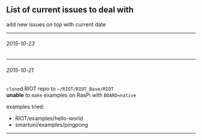 ## List of current issues to deal with
add new issues on top with current date

---
###### 2015-10-23



---
###### 2015-10-21  

`clone`d RIOT repo to `~/RIOT/RIOT_Base/RIOT`  
**unable** to `make` examples on RasPi with 
`BOARD=native`  

examples tried:  

* RIOT/examples/hello-world  
* smartuni/examples/pingpong

---